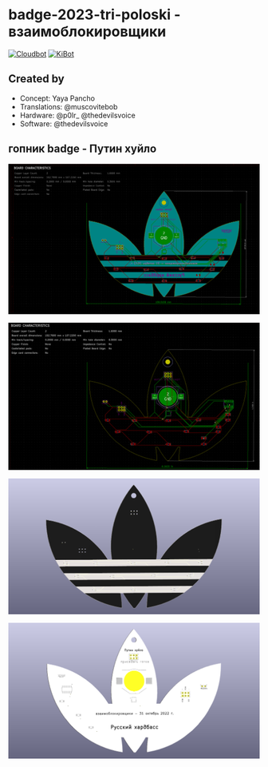 # badge-2023-tri-poloski - взаимоблокировщики

[![Cloudbot](https://github.com/DEAD10C5/badge-2023-tri-poloski/actions/workflows/cloudbot-call.yml/badge.svg)](https://github.com/DEAD10C5/badge-2023-tri-poloski/actions/workflows/cloudbot-call.yml) [![KiBot](https://github.com/DEAD10C5/badge-2023-tri-poloski/actions/workflows/kibot.yaml/badge.svg)](https://github.com/DEAD10C5/badge-2023-tri-poloski/actions/workflows/kibot.yaml)

## Created by

- Concept: Yaya Pancho
- Translations: @muscovitebob
- Hardware: @p0lr_ @thedevilsvoice
- Software: @thedevilsvoice

## гопник badge - Путин хуйло

![art](https://github.com/DEAD10C5/badge-2023-tri-poloski/blob/main/docs/images/adidas-brd2.png)

![routing](https://github.com/DEAD10C5/badge-2023-tri-poloski/blob/main/docs/images/adidas-brd.png)

![front](https://github.com/DEAD10C5/badge-2023-tri-poloski/blob/main/docs/images/adidas-front-3d.png)

![back](https://github.com/DEAD10C5/badge-2023-tri-poloski/blob/main/docs/images/adidas-back-3d.png)
